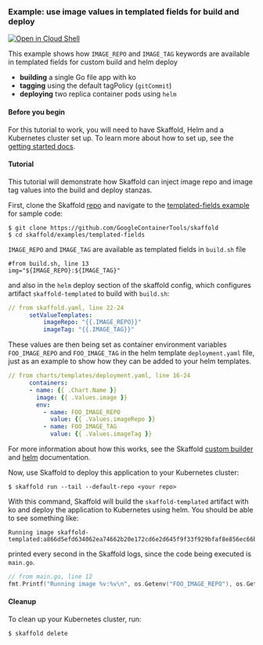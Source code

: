 ### Example: use image values in templated fields for build and deploy 

[![Open in Cloud Shell](https://gstatic.com/cloudssh/images/open-btn.svg)](https://ssh.cloud.google.com/cloudshell/editor?cloudshell_git_repo=https://github.com/GoogleContainerTools/skaffold&cloudshell_open_in_editor=README.md&cloudshell_workspace=examples/templated-fields)

This example shows how `IMAGE_REPO` and `IMAGE_TAG` keywords are available in templated fields for custom build and helm deploy

* **building** a single Go file app with ko
* **tagging** using the default tagPolicy (`gitCommit`)
* **deploying** two replica container pods using `helm`

#### Before you begin

For this tutorial to work, you will need to have Skaffold, Helm and a Kubernetes cluster set up.
To learn more about how to set up, see the [getting started docs](https://skaffold.dev/docs/getting-started).

#### Tutorial

This tutorial will demonstrate how Skaffold can inject image repo and image tag values into the build and deploy stanzas.

First, clone the Skaffold [repo](https://github.com/GoogleContainerTools/skaffold) and navigate to the [templated-fields example](https://github.com/GoogleContainerTools/skaffold/tree/main/examples/templated-fields) for sample code:

```shell
$ git clone https://github.com/GoogleContainerTools/skaffold
$ cd skaffold/examples/templated-fields
```

`IMAGE_REPO` and `IMAGE_TAG` are available as templated fields in `build.sh` file

```shell
#from build.sh, line 13
img="${IMAGE_REPO}:${IMAGE_TAG}"
```

and also in the `helm` deploy section of the skaffold config, which configures artifact `skaffold-templated` to build with `build.sh`:

```yaml
// from skaffold.yaml, line 22-24
      setValueTemplates:
          imageRepo: "{{.IMAGE_REPO}}"
          imageTag: "{{.IMAGE_TAG}}"
```

These values are then being set as container environment variables `FOO_IMAGE_REPO` and `FOO_IMAGE_TAG` in the helm template `deployment.yaml` file, just as an example to show how they can be added to your helm templates.

```yaml
// from charts/templates/deployment.yaml, line 16-24
      containers:
      - name: {{ .Chart.Name }}
        image: {{ .Values.image }}
        env:
          - name: FOO_IMAGE_REPO
            value: {{ .Values.imageRepo }}
          - name: FOO_IMAGE_TAG
            value: {{ .Values.imageTag }}
```

For more information about how this works, see the Skaffold [custom builder](https://skaffold.dev/docs/how-tos/builders/#custom-build-script-run-locally) and [helm](https://skaffold.dev/docs/pipeline-stages/deployers/helm/) documentation.

Now, use Skaffold to deploy this application to your Kubernetes cluster:

```shell
$ skaffold run --tail --default-repo <your repo>
```

With this command, Skaffold will build the `skaffold-templated` artifact with ko and deploy the application to Kubernetes using helm.
You should be able to see something like:

```shell
Running image skaffold-templated:a866d5efd634062ea74662b20e172cd6e2d645f9f33f929bfaf8e856ec66bd94
```

 printed every second in the Skaffold logs, since the code being executed is `main.go`.
 
```go
// from main.go, line 12
fmt.Printf("Running image %v:%v\n", os.Getenv("FOO_IMAGE_REPO"), os.Getenv("FOO_IMAGE_TAG"))
```

#### Cleanup

To clean up your Kubernetes cluster, run:

```shell
$ skaffold delete
```

